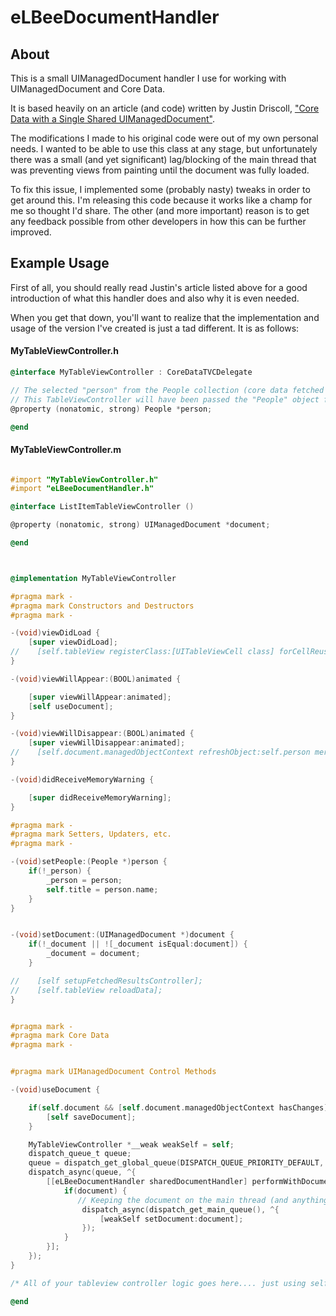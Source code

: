 eLBeeDocumentHandler
====================

## About
This is a small UIManagedDocument handler I use for working with UIManagedDocument and Core Data.  

It is based heavily on an article (and code) written by Justin Driscoll, ["Core Data with a Single Shared UIManagedDocument"](http://www.adevelopingstory.com/blog/2012/03/core-data-with-a-single-shared-uimanageddocument.html).

The modifications I made to his original code were out of my own personal needs.  I wanted to be able to use this class at any stage, but unfortunately there was a small (and yet significant) lag/blocking of the main thread that was preventing views from painting until the document was fully loaded.

To fix this issue, I implemented some (probably nasty) tweaks in order to get around this.  I'm releasing this code because it works like a champ for me so thought I'd share.  The other (and more important) reason is to get any feedback possible from other developers in how this can be further improved.

## Example Usage

First of all, you should really read Justin's article listed above for a good introduction of what this handler does and also why it is even needed.

When you get that down, you'll want to realize that the implementation and usage of the version I've created is just a tad different.  It is as follows:


#### MyTableViewController.h
```objective-c
@interface MyTableViewController : CoreDataTVCDelegate

// The selected "person" from the People collection (core data fetched object).
// This TableViewController will have been passed the "People" object from a different controller (at least in this instance it was)
@property (nonatomic, strong) People *person;

@end

```


#### MyTableViewController.m
```objective-c

#import "MyTableViewController.h"
#import "eLBeeDocumentHandler.h"

@interface ListItemTableViewController ()

@property (nonatomic, strong) UIManagedDocument *document;

@end



@implementation MyTableViewController

#pragma mark -
#pragma mark Constructors and Destructors
#pragma mark -

-(void)viewDidLoad {
    [super viewDidLoad];
//    [self.tableView registerClass:[UITableViewCell class] forCellReuseIdentifier:@"MyCell"];
}

-(void)viewWillAppear:(BOOL)animated {

    [super viewWillAppear:animated];
    [self useDocument];
}

-(void)viewWillDisappear:(BOOL)animated {
    [super viewWillDisappear:animated];
//    [self.document.managedObjectContext refreshObject:self.person mergeChanges:self.document.managedObjectContext.hasChanges];
}

-(void)didReceiveMemoryWarning {

    [super didReceiveMemoryWarning];
}

#pragma mark -
#pragma mark Setters, Updaters, etc.
#pragma mark -

-(void)setPeople:(People *)person {
    if(!_person) {
        _person = person;
        self.title = person.name;
    }
}


-(void)setDocument:(UIManagedDocument *)document {
    if(!_document || ![_document isEqual:document]) {
        _document = document;
    }

//    [self setupFetchedResultsController];
//    [self.tableView reloadData];
}


#pragma mark -
#pragma mark Core Data
#pragma mark -


#pragma mark UIManagedDocument Control Methods

-(void)useDocument {

    if(self.document && [self.document.managedObjectContext hasChanges]) {
        [self saveDocument];
    }

    MyTableViewController *__weak weakSelf = self;
    dispatch_queue_t queue;
    queue = dispatch_get_global_queue(DISPATCH_QUEUE_PRIORITY_DEFAULT, 0);
    dispatch_async(queue, ^{
        [[eLBeeDocumentHandler sharedDocumentHandler] performWithDocument:^(UIManagedDocument *document) {
            if(document) {
               // Keeping the document on the main thread (and anything that maybe on the main thread the setter may interact with - like a tableview ..)
                dispatch_async(dispatch_get_main_queue(), ^{
                    [weakSelf setDocument:document];
                });
            }
        }];
    });
}

/* All of your tableview controller logic goes here.... just using self.document or self.person as needed... */

@end

```

